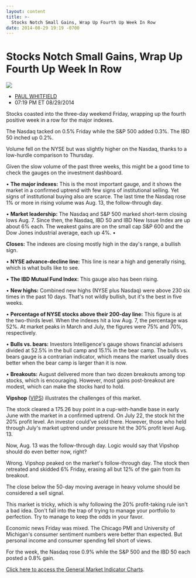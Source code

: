 ```yaml
---
layout: content
title: >-
  Stocks Notch Small Gains, Wrap Up Fourth Up Week In Row
date: 2014-08-29 19:19 -0700
---
```



Stocks Notch Small Gains, Wrap Up Fourth Up Week In Row
========================================================


![](https://www.investors.com/wp-content/uploads/ibd-migrated-images/MPv_140902_635449235929648418.png)

* [PAUL WHITFIELD](https://www.investors.com/author/whitfieldp/ "Posts by PAUL WHITFIELD")
* 07:19 PM ET 08/29/2014




Stocks coasted into the three-day weekend Friday, wrapping up the fourth positive week in a row for the major indexes.


The Nasdaq tacked on 0.5% Friday while the S&P 500 added 0.3%. The IBD 50 inched up 0.2%.


Volume fell on the NYSE but was slightly higher on the Nasdaq, thanks to a low-hurdle comparison to Thursday.


Given the slow volume of the past three weeks, this might be a good time to check the gauges on the investment dashboard.


• **The major indexes:** This is the most important gauge, and it shows the market in a confirmed uptrend with few signs of institutional selling. Yet signs of institutional buying also are scarce. The last time the Nasdaq rose 1% or more in rising volume was Aug. 13, the follow-through day.


• **Market leadership:**  The Nasdaq and S&P 500 marked short-term closing lows Aug. 7. Since then, the Nasdaq, IBD 50 and IBD New Issue Index are up about 6% each. The weakest gains are on the small cap S&P 600 and the Dow Jones industrial average, each up 4%. •

 **Closes:** The indexes are closing mostly high in the day's range, a bullish sign.


• **NYSE advance-decline line:** This line is near a high and generally rising, which is what bulls like to see.


• **The IBD Mutual Fund Index:** This gauge also has been rising.


• **New highs:** Combined new highs (NYSE plus Nasdaq) were above 230 six times in the past 10 days. That's not wildly bullish, but it's the best in five weeks.


• **Percentage of NYSE stocks above their 200-day line:** This figure is at the two-thirds level. When the indexes hit a low Aug. 7, the percentage was 52%. At market peaks in March and July, the figures were 75% and 70%, respectively.


• **Bulls vs. bears:** Investors Intelligence's gauge shows financial advisers divided at 52.5% in the bull camp and 15.1% in the bear camp. The bulls vs. bears gauge is a contrarian indicator, which means the market usually does better when the bear camp is larger than it is now.


• **Breakouts:** August delivered more than two dozen breakouts among top stocks, which is encouraging. However, most gains post-breakout are modest, which can make the stocks hard to hold.


**Vipshop** ([VIPS](https://research.investors.com/quote.aspx?symbol=VIPS)) illustrates the challenges of this market.


The stock cleared a 175.26 buy point in a cup-with-handle base in early June with the market in a confirmed uptrend. On July 22, the stock hit the 20% profit level. An investor could've sold there. However, those who held through July's market uptrend under pressure hit the 30% profit level Aug. 13.


Now, Aug. 13 was the follow-through day. Logic would say that Vipshop should do even better now, right?


Wrong. Vipshop peaked on the market's follow-through day. The stock then retreated and skidded 6% Friday, erasing all but 12% of the gain from its breakout.


The close below the 50-day moving average in heavy volume should be considered a sell signal.


This market is tricky, which is why following the 20% profit-taking rule isn't a bad idea. Don't fall into the trap of trying to manage your portfolio to perfection. Try to manage to keep the odds in your favor.


Economic news Friday was mixed. The Chicago PMI and University of Michigan's consumer sentiment numbers were better than expected. But personal income and consumer spending fell short of views.


For the week, the Nasdaq rose 0.9% while the S&P 500 and the IBD 50 each posted a 0.8% gain.


[Click here to access the General Market Indicator Charts](https://www.investors.com/pdf/GMI_090214.pdf).




